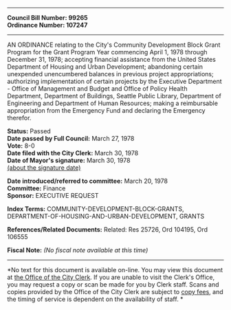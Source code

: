 * * * * *  
  
**Council Bill Number: [](#h0)[](#h2)99265**   
**Ordinance Number: 107247**  
  
* * * * *  
  
AN ORDINANCE relating to the City's Community Development Block Grant Program for the Grant Program Year commencing April 1, 1978 through December 31, 1978; accepting financial assistance from the United States Department of Housing and Urban Development; abandoning certain unexpended unencumbered balances in previous project appropriations; authorizing implementation of certain projects by the Executive Department - Office of Management and Budget and Office of Policy Health Department, Department of Buildings, Seattle Public Library, Department of Engineering and Department of Human Resources; making a reimbursable appropriation from the Emergency Fund and declaring the Emergency therefor.  
  
**Status:** Passed   
**Date passed by Full Council:** March 27, 1978   
**Vote:** 8-0   
**Date filed with the City Clerk:** March 30, 1978   
**Date of Mayor's signature:** March 30, 1978   
[(about the signature date)](/~public/approvaldate.htm)   
  
  
**Date introduced/referred to committee:** March 20, 1978   
**Committee:** Finance   
**Sponsor:** EXECUTIVE REQUEST   
  
**Index Terms:** COMMUNITY-DEVELOPMENT-BLOCK-GRANTS, DEPARTMENT-OF-HOUSING-AND-URBAN-DEVELOPMENT, GRANTS  
  
**References/Related Documents:** Related: Res 25726, Ord 104195, Ord 106555  
  
**Fiscal Note:** *(No fiscal note available at this time)*  
  
* * * * *  
  
*No text for this document is available on-line. You may view this document at [the Office of the City Clerk](http://www.seattle.gov/leg/clerk/contactUs.htm). If you are unable to visit the Clerk's Office, you may request a copy or scan be made for you by Clerk staff. Scans and copies provided by the Office of the City Clerk are subject to [copy fees](http://clerk.seattle.gov/~public/clerkfees.htm), and the timing of service is dependent on the availability of staff. *  
  
  
